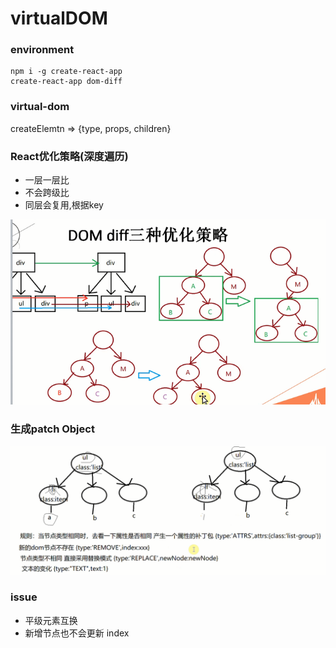# virtualDOM

### environment
```
npm i -g create-react-app
create-react-app dom-diff
```

### virtual-dom
createElemtn => {type, props, children}

### React优化策略(深度遍历)
- 一层一层比
- 不会跨级比
- 同层会复用,根据key

![](./images/dom-diff-1.png)


### 生成patch Object
![](./images/dom-diff-2.png)


### issue
- 平级元素互换
- 新增节点也不会更新 index